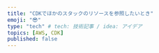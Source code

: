 ```yaml
---
title: "CDKでほかのスタックのリソースを参照したいとき"
emoji: "😎"
type: "tech" # tech: 技術記事 / idea: アイデア
topics: [AWS, CDK]
published: false
---
```


# 